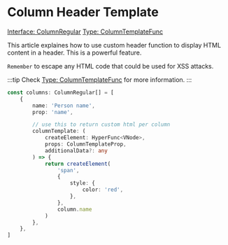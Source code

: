 # Column Header Template

[<Badge type="tip">Interface: ColumnRegular</Badge>](../types/Interface.ColumnRegular) [<Badge type="tip">Type: ColumnTemplateFunc</Badge>](../types/TypeAlias.ColumnTemplateFunc)

This article explaines how to use custom header function to display HTML content in a header.
This is a powerful feature.

`Remember` to escape any HTML code that could be used for XSS attacks.

:::tip
Check [Type: ColumnTemplateFunc](../types/TypeAlias.ColumnTemplateFunc) for more information.
:::

```ts
const columns: ColumnRegular[] = [
    {
        name: 'Person name',
        prop: 'name',

        // use this to return custom html per column
        columnTemplate: (
            createElement: HyperFunc<VNode>,
            props: ColumnTemplateProp,
            additionalData?: any
        ) => {
            return createElement(
                'span',
                {
                    style: {
                        color: 'red',
                    },
                },
                column.name
            )
        },
    },
]
```
